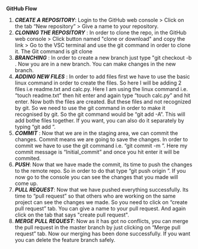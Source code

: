 **GitHub Flow**

1. ***CREATE A REPOSITORY***:
Login to the GitHub web console  > Click on the tab “New repository” > Give a name to your repository.
2. ***CLONING THE REPOSITORY*** :
In order to clone the repo, in the GitHub web console  > Click button named "clone or download" and copy the link > Go to the VSC terminal and
use the git command in order to clone it. The Git command is git clone <url>
3. ***BRANCHING*** :
In order to create a new branch just type "git checkout -b <branch name>. Now you are in a new branch. You can make changes in the new branch.
4. ***ADDING NEW FILES*** :
In order to add files first we have to use the basic linux command in order to create the files. So here I will be adding 2 files  i.e readme.txt and calc.py. Here I am using the linux command i.e. “touch readme.txt” then hit enter and again type “touch calc.py” and hit enter. Now both the files are created. But these files and not recognized by git. So we need to use the git command in order to make it recognised by git. So the git command would be “git add -A”. This will add bothe files together. If you want, you can also do it separately by typing “git add <file name>”.
5. ***COMMIT*** :
Now that we are in the staging area, we can commit the changes. Commit means we are going to save the changes. In order to commit we have to use the git command i.e. “git commit -m <commitmessage>”. Here my commit message is “Initial_commit” and once you hit enter it will be commited.
6. ***PUSH***:
Now that we have made the commit, its time to push the changes to the remote repo. So in order to do that type “git push origin <featurebranchname>”. If you now go to the console you can see the changes that you made will come up.
7. ***PULL REQUEST***:
Now that we have pushed everything successfully. Its time to “pull request” so that others who are working on the same project can see the changes we made. So you need to click on “create pull request” tab. You can give a name to your pull request. And again click on the tab that says "create pull request".
8. ***MERGE PULL REQUEST***:
Now as it has got no conflicts, you can merge the pull request in the master branch by just clicking on “Merge pull request” tab. Now our merging has been done successfully. If you want you can delete the feature branch safely.

